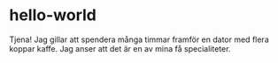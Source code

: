 # hello-world

Tjena!
Jag gillar att spendera många timmar framför en dator med flera koppar kaffe.
Jag anser att det är en av mina få specialiteter.
